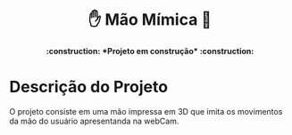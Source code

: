 <h1 align= "center"> ✋ Mão Mímica 🤖 </h1>
<h4 align="center"> 
    :construction:  *Projeto em construção*  :construction:
</h4>

# Descrição do Projeto
O projeto consiste em uma mão impressa em 3D que imita os movimentos da mão do usuário apresentanda na webCam.
